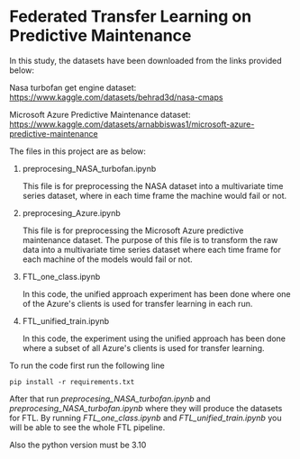 # Federated Transfer Learning on Predictive Maintenance

In this study, the datasets have been downloaded from the links provided below:

Nasa turbofan get engine dataset: https://www.kaggle.com/datasets/behrad3d/nasa-cmaps

Microsoft Azure Predictive Maintenance dataset: https://www.kaggle.com/datasets/arnabbiswas1/microsoft-azure-predictive-maintenance

The files in this project are as below:

1. preprocesing_NASA_turbofan.ipynb

   This file is for preprocessing the NASA dataset into a multivariate time series dataset, where in each time frame the machine would fail or not.

2. preprocesing_Azure.ipynb

     This file is for preprocessing the Microsoft Azure predictive maintenance dataset. The purpose of this file is to transform the raw data into a multivariate time series dataset where each time frame for each machine of the models would fail or not.

3. FTL_one_class.ipynb

     In this code, the unified approach experiment has been done where one of the Azure's clients is used for transfer learning in each run.

4. FTL_unified_train.ipynb

      In this code, the experiment using the unified approach has been done where a subset of all Azure's clients is used for transfer learning.

To run the code first run the following line

`pip install -r requirements.txt`

After that run *preprocesing_NASA_turbofan.ipynb* and *preprocesing_NASA_turbofan.ipynb* where they will produce the datasets for FTL. By running *FTL_one_class.ipynb* and *FTL_unified_train.ipynb* you will be able to see the whole FTL pipeline.

Also the python version must be 3.10
   
